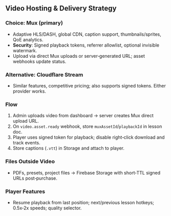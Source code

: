 ## Video Hosting & Delivery Strategy

### Choice: Mux (primary)
- Adaptive HLS/DASH, global CDN, caption support, thumbnails/sprites, QoE analytics.
- **Security**: Signed playback tokens, referrer allowlist, optional invisible watermark.
- Upload via direct Mux uploads or server‑generated URL; asset webhooks update status.

### Alternative: Cloudflare Stream
- Similar features, competitive pricing; also supports signed tokens. Either provider works.

### Flow
1. Admin uploads video from dashboard → server creates Mux direct upload URL.
2. On `video.asset.ready` webhook, store `muxAssetId`/`playbackId` in lesson doc.
3. Player uses signed token for playback; disable right‑click download and track events.
4. Store captions (`.vtt`) in Storage and attach to player.

### Files Outside Video
- PDFs, presets, project files → Firebase Storage with short‑TTL signed URLs post‑purchase.

### Player Features
- Resume playback from last position; next/previous lesson hotkeys; 0.5x‑2x speeds; quality selector.



